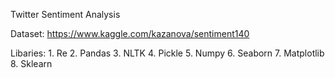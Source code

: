 Twitter Sentiment Analysis

Dataset: https://www.kaggle.com/kazanova/sentiment140

Libaries:
    1. Re
    2. Pandas
    3. NLTK
    4. Pickle
    5. Numpy
    6. Seaborn
    7. Matplotlib
    8. Sklearn
